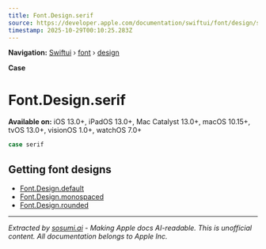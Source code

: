 ```yaml
---
title: Font.Design.serif
source: https://developer.apple.com/documentation/swiftui/font/design/serif
timestamp: 2025-10-29T00:10:25.283Z
---
```


**Navigation:** [Swiftui](/documentation/swiftui) › [font](/documentation/swiftui/font) › [design](/documentation/swiftui/font/design)

**Case**

# Font.Design.serif

**Available on:** iOS 13.0+, iPadOS 13.0+, Mac Catalyst 13.0+, macOS 10.15+, tvOS 13.0+, visionOS 1.0+, watchOS 7.0+

```swift
case serif
```

## Getting font designs

- [Font.Design.default](/documentation/swiftui/font/design/default)
- [Font.Design.monospaced](/documentation/swiftui/font/design/monospaced)
- [Font.Design.rounded](/documentation/swiftui/font/design/rounded)

---

*Extracted by [sosumi.ai](https://sosumi.ai) - Making Apple docs AI-readable.*
*This is unofficial content. All documentation belongs to Apple Inc.*
